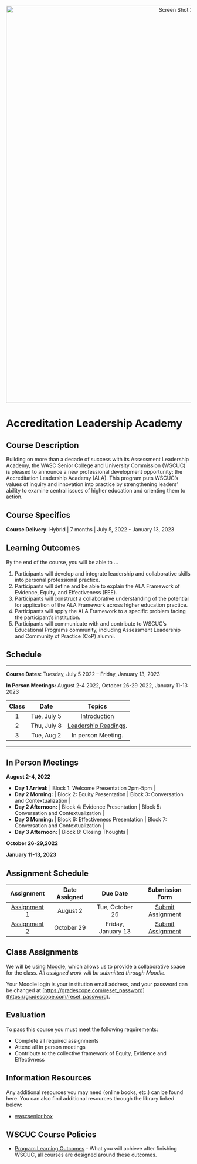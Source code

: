 <p align="center">
  <a href="https://www.wscuc.org/educational-programs/accreditation-leadership-academy/">
    <img width="1079" alt="Screen Shot 2022-06-16 at 3 40 03 PM" src="https://user-images.githubusercontent.com/108366364/176271404-3af2d922-0335-4398-83c7-d762bdd4ce82.png">

  </a>
</p>

# Accreditation Leadership Academy


## Course Description

Building on more than a decade of success with its Assessment Leadership Academy, the WASC Senior College and University Commission (WSCUC) is pleased to announce a new professional development opportunity: the Accreditation Leadership Academy (ALA). This program puts WSCUC’s values of inquiry and innovation into practice by strengthening leaders’ ability to examine central issues of higher education and orienting them to action.


## Course Specifics

**Course Delivery**: Hybrid | 7 months | July 5, 2022 - January 13, 2023


## Learning Outcomes


By the end of the course, you will be able to ...

1.	Participants will develop and integrate leadership and collaborative skills into personal professional practice.
2.	Participants will define and be able to explain the ALA Framework of Evidence, Equity, and Effectiveness (EEE).
3.	Participants will construct a collaborative understanding of the potential for application of the ALA Framework across higher education practice. 
4.	Participants will apply the ALA Framework to a specific problem facing the participant’s institution.
5.	Participants will communicate with and contribute to WSCUC’s Educational Programs community, including Assessment Leadership and Community of Practice (CoP) alumni.




## Schedule

---


**Course Dates:** Tuesday, July 5 2022 – Friday, January 13, 2023 

**In Person Meetings:** August 2-4 2022, October 26-29 2022, January 11-13 2023

| Class |          Date          |                 Topics                  |
|:-----------:|:---------------------------:|:----------------------------------------------:|
|  1 |  Tue, July 5         |    [Introduction]   |  
|  2 |  Thu, July 8         |   [Leadership Readings].    |
| 3 |  Tue, Aug 2       |   In person Meeting.   |


---



[Introduction]: Lessons/Lesson1.md
[Leadership Readings]: Lessons/Lesson2.md
[Lesson 3]: Lessons/Lesson3.md
[Lesson 4]: Lessons/Lesson4.md
[Lesson 5]: Lessons/Lesson5.md
[Lesson 6]: Lessons/Lesson6.md
[Lesson 7]: Lessons/Lesson7.md
[Lesson 8]: Lessons/Lesson8.md
[Lesson 9]: Lessons/Lesson9.md
[Lesson 10]: Lessons/Lesson10.md
[Lesson 11]: Lessons/Lesson11.md
[Lesson 12]: Lessons/Lesson12.md
[Lesson 13]: Lessons/Lesson13.md
[Lesson 14]: Lessons/Lesson14.md
[Lesson 15]: Lessons/Lesson14.md
[Lesson 16]: Lessons/Lesson14.md
[Lesson 17]: Lessons/Lesson14.md
[Lesson 18]: Lessons/Lesson14.md
[Lesson 19]: Lessons/Lesson14.md
[Lesson 20]: Lessons/Lesson14.md


## In Person Meetings
**August 2-4, 2022**

- **Day 1 Arrival:**  | Block 1: Welcome Presentation 2pm-5pm  |
- **Day 2 Morning:** | Block 2: Equity Presentation | Block 3: Conversation and Contextualization |
- **Day 2 Afternoon:** | Block 4: Evidence Presentation   | Block 5: Conversation and Contextualization  |
- **Day 3 Morning:** | Block 6: Effectiveness Presentation   | Block 7: Conversation and Contextualization |
- **Day 3 Afternoon:** | Block 8: Closing Thoughts |

**October 26-29,2022**

**January 11-13, 2023**


## Assignment Schedule 


|                        Assignment                         | Date Assigned |   Due Date   |            Submission Form           |
|:---------------------------------------------------------:|:-------------:|:------------:|:------------------------------------:|
| [Assignment 1](makeschool.com)                      |  August 2  |  Tue, October 26 | [Submit Assignment](makeschool.com)  |
| [Assignment 2](makeschool.com)                      |  October 29    |  Friday, January 13   | [Submit Assignment](makeschool.com)  |


## Class Assignments

We will be using [Moodle](https://wscuc.moodlecloud.com/), which allows us to provide a collaborative space for the class. *All assigned work will be submitted through Moodle.*


Your Moodle login is your institution email address, and your password can be changed at [https://gradescope.com/reset_password](https://gradescope.com/reset_password). 


## Evaluation


To pass this course you must meet the following requirements:

- Complete all required assignments 
- Attend all in person meetings
- Contribute to the collective framework of Equity, Evidence and Effectivness

##  Information Resources

Any additional resources you may need (online books, etc.) can be found here. You can also find additional resources through the library linked below:

- [wascsenior.box](https://wascsenior.box.com/s/7chkbdsrvgqcqpgyccucsh8ipoc9mz7x)



## WSCUC Course Policies

- [Program Learning Outcomes](https://make.sc/program-learning-outcomes) - What you will achieve after finishing WSCUC, all courses are designed around these outcomes.

